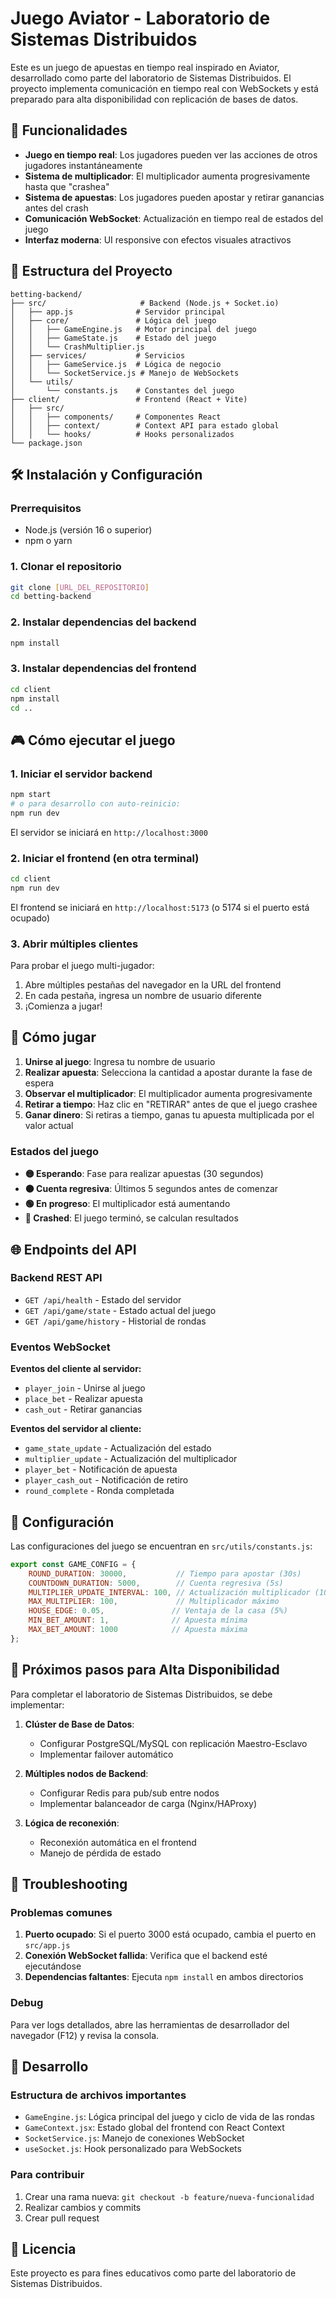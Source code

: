 # Juego Aviator - Laboratorio de Sistemas Distribuidos

Este es un juego de apuestas en tiempo real inspirado en Aviator, desarrollado como parte del laboratorio de Sistemas Distribuidos. El proyecto implementa comunicación en tiempo real con WebSockets y está preparado para alta disponibilidad con replicación de bases de datos.

## 🚀 Funcionalidades

- **Juego en tiempo real**: Los jugadores pueden ver las acciones de otros jugadores instantáneamente
- **Sistema de multiplicador**: El multiplicador aumenta progresivamente hasta que "crashea"
- **Sistema de apuestas**: Los jugadores pueden apostar y retirar ganancias antes del crash
- **Comunicación WebSocket**: Actualización en tiempo real de estados del juego
- **Interfaz moderna**: UI responsive con efectos visuales atractivos

## 📁 Estructura del Proyecto

```
betting-backend/
├── src/                     # Backend (Node.js + Socket.io)
│   ├── app.js              # Servidor principal
│   ├── core/               # Lógica del juego
│   │   ├── GameEngine.js   # Motor principal del juego
│   │   ├── GameState.js    # Estado del juego
│   │   └── CrashMultiplier.js
│   ├── services/           # Servicios
│   │   ├── GameService.js  # Lógica de negocio
│   │   └── SocketService.js # Manejo de WebSockets
│   └── utils/
│       └── constants.js    # Constantes del juego
├── client/                 # Frontend (React + Vite)
│   ├── src/
│   │   ├── components/     # Componentes React
│   │   ├── context/        # Context API para estado global
│   │   └── hooks/          # Hooks personalizados
└── package.json
```

## 🛠️ Instalación y Configuración

### Prerrequisitos

- Node.js (versión 16 o superior)
- npm o yarn

### 1. Clonar el repositorio

```bash
git clone [URL_DEL_REPOSITORIO]
cd betting-backend
```

### 2. Instalar dependencias del backend

```bash
npm install
```

### 3. Instalar dependencias del frontend

```bash
cd client
npm install
cd ..
```

## 🎮 Cómo ejecutar el juego

### 1. Iniciar el servidor backend

```bash
npm start
# o para desarrollo con auto-reinicio:
npm run dev
```

El servidor se iniciará en `http://localhost:3000`

### 2. Iniciar el frontend (en otra terminal)

```bash
cd client
npm run dev
```

El frontend se iniciará en `http://localhost:5173` (o 5174 si el puerto está ocupado)

### 3. Abrir múltiples clientes

Para probar el juego multi-jugador:

1. Abre múltiples pestañas del navegador en la URL del frontend
2. En cada pestaña, ingresa un nombre de usuario diferente
3. ¡Comienza a jugar!

## 🎯 Cómo jugar

1. **Unirse al juego**: Ingresa tu nombre de usuario
2. **Realizar apuesta**: Selecciona la cantidad a apostar durante la fase de espera
3. **Observar el multiplicador**: El multiplicador aumenta progresivamente
4. **Retirar a tiempo**: Haz clic en "RETIRAR" antes de que el juego crashee
5. **Ganar dinero**: Si retiras a tiempo, ganas tu apuesta multiplicada por el valor actual

### Estados del juego

- **🟡 Esperando**: Fase para realizar apuestas (30 segundos)
- **🟠 Cuenta regresiva**: Últimos 5 segundos antes de comenzar
- **🟢 En progreso**: El multiplicador está aumentando
- **🔴 Crashed**: El juego terminó, se calculan resultados

## 🌐 Endpoints del API

### Backend REST API

- `GET /api/health` - Estado del servidor
- `GET /api/game/state` - Estado actual del juego
- `GET /api/game/history` - Historial de rondas

### Eventos WebSocket

**Eventos del cliente al servidor:**
- `player_join` - Unirse al juego
- `place_bet` - Realizar apuesta
- `cash_out` - Retirar ganancias

**Eventos del servidor al cliente:**
- `game_state_update` - Actualización del estado
- `multiplier_update` - Actualización del multiplicador
- `player_bet` - Notificación de apuesta
- `player_cash_out` - Notificación de retiro
- `round_complete` - Ronda completada

## 🔧 Configuración

Las configuraciones del juego se encuentran en `src/utils/constants.js`:

```javascript
export const GAME_CONFIG = {
    ROUND_DURATION: 30000,           // Tiempo para apostar (30s)
    COUNTDOWN_DURATION: 5000,        // Cuenta regresiva (5s)
    MULTIPLIER_UPDATE_INTERVAL: 100, // Actualización multiplicador (100ms)
    MAX_MULTIPLIER: 100,             // Multiplicador máximo
    HOUSE_EDGE: 0.05,               // Ventaja de la casa (5%)
    MIN_BET_AMOUNT: 1,              // Apuesta mínima
    MAX_BET_AMOUNT: 1000            // Apuesta máxima
};
```

## 🚀 Próximos pasos para Alta Disponibilidad

Para completar el laboratorio de Sistemas Distribuidos, se debe implementar:

1. **Clúster de Base de Datos**:
   - Configurar PostgreSQL/MySQL con replicación Maestro-Esclavo
   - Implementar failover automático
   
2. **Múltiples nodos de Backend**:
   - Configurar Redis para pub/sub entre nodos
   - Implementar balanceador de carga (Nginx/HAProxy)
   
3. **Lógica de reconexión**:
   - Reconexión automática en el frontend
   - Manejo de pérdida de estado

## 🐛 Troubleshooting

### Problemas comunes

1. **Puerto ocupado**: Si el puerto 3000 está ocupado, cambia el puerto en `src/app.js`
2. **Conexión WebSocket fallida**: Verifica que el backend esté ejecutándose
3. **Dependencias faltantes**: Ejecuta `npm install` en ambos directorios

### Debug

Para ver logs detallados, abre las herramientas de desarrollador del navegador (F12) y revisa la consola.

## 👥 Desarrollo

### Estructura de archivos importantes

- `GameEngine.js`: Lógica principal del juego y ciclo de vida de las rondas
- `GameContext.jsx`: Estado global del frontend con React Context
- `SocketService.js`: Manejo de conexiones WebSocket
- `useSocket.js`: Hook personalizado para WebSockets

### Para contribuir

1. Crear una rama nueva: `git checkout -b feature/nueva-funcionalidad`
2. Realizar cambios y commits
3. Crear pull request

## 📜 Licencia

Este proyecto es para fines educativos como parte del laboratorio de Sistemas Distribuidos.
